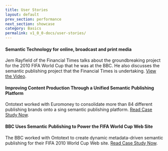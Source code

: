 ```yaml
---
title: User Stories
layout: default
prev_section: performance
next_section: showcase
category: Basics
permalink: v1_0_0-docs/user-stories/
---
```


#### Semantic Technology for online, broadcast and print media

Jem Rayfield of the Financial Times talks about the groundbreaking project for the 2010 FIFA World Cup that he was at the BBC.  He also discusses the semantic publishing project that the Financial Times is undertaking. [View the Video](http://ontotext.com/semantic-resources/#case-studies).


#### Improving Content Production Through a Unified Semantic Publishing Platform

Ontotext worked with Euromoney to consolidate more than 84 different publishing brands onto a sing semantic publishing platform. [Read Case Study Now](http://ontotext.com/semantic-resources/#case-studies).


#### BBC Uses Semantic Publishing to Power the FIFA World Cup Web Site

The BBC worked with Ontotext to create dynamic metadata-driven semantic publishing for their FIFA 2010 World Cup Web site. [Read Case Study Now](http://ontotext.com/semantic-resources/#case-studies).
